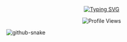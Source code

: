 <p align="center">
  <a href="https://github.com/illmalicsi">
    </a>
</p>

<p align="center">
  <a href="https://github.com/DenverCoder1/readme-typing-svg">
  <a href="https://git.io/typing-svg"><img src="https://readme-typing-svg.demolab.com?font=Fira+Code&weight=500&size=19&pause=1000&color=07F766&center=true&vCenter=true&width=900&lines=Ateneo+de+Davao+University;Cybersecurity+Enthusiast;CSSEC+Source+Code;Ateneo+Circle+of+Computer+Enthusiast+for+Study+and+Success+(ACCESS);Ateneo+de+Davao+Mathematics+Society+(AdDAMS)" alt="Typing SVG" /></a>
</p>

<p align="center">
  <img src="https://komarev.com/ghpvc/?username=illmalicsi&color=green&style=for-the-badge" alt="Profile Views" />
</p>

<picture>
  <source media="(prefers-color-scheme: dark)" srcset="https://raw.githubusercontent.com/tobiasmeyhoefer/tobiasmeyhoefer/output/github-snake-dark.svg" />
  <source media="(prefers-color-scheme: light)" srcset="https://raw.githubusercontent.com/tobiasmeyhoefer/tobiasmeyhoefer/output/github-snake.svg" />
  <img alt="github-snake" src="https://raw.githubusercontent.com/tobiasmeyhoefer/tobiasmeyhoefer/output/github-snake.svg" />
</picture>

